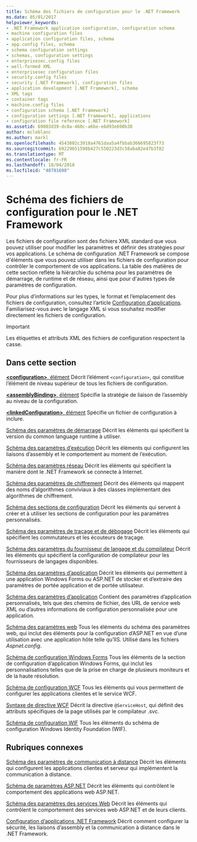 ```yaml
---
title: Schéma des fichiers de configuration pour le .NET Framework
ms.date: 05/01/2017
helpviewer_keywords:
- .NET Framework application configuration, configuration schema
- machine configuration files
- application configuration files, schema
- app.config files, schema
- schema configuration settings
- schemas, configuration settings
- enterprisesec.config files
- well-formed XML
- enterprisesec configuration files
- security.config files
- security [.NET Framework], configuration files
- application development [.NET Framework], schema
- XML tags
- container tags
- machine.config files
- configuration schema [.NET Framework]
- configuration settings [.NET Framework], applications
- configuration file reference [.NET Framework]
ms.assetid: 69003d39-dc8a-460c-a6be-e6d93e690b38
author: mcleblanc
ms.author: markl
ms.openlocfilehash: 4543802c3918a4761daa5a4fbbab366695823f73
ms.sourcegitcommit: 69229651598b427c550223d3c58aba82e47b3f82
ms.translationtype: MT
ms.contentlocale: fr-FR
ms.lasthandoff: 10/04/2018
ms.locfileid: "48781698"
---
```

# <a name="configuration-file-schema-for-the-net-framework"></a>Schéma des fichiers de configuration pour le .NET Framework

Les fichiers de configuration sont des fichiers XML standard que vous pouvez utiliser pour modifier les paramètres et définir des stratégies pour vos applications. Le schéma de configuration .NET Framework se compose d'éléments que vous pouvez utiliser dans les fichiers de configuration pour contrôler le comportement de vos applications. La table des matières de cette section reflète la hiérarchie du schéma pour les paramètres de démarrage, de runtime et de réseau, ainsi que pour d'autres types de paramètres de configuration.

Pour plus d’informations sur les types, le format et l’emplacement des fichiers de configuration, consultez l’article [Configuration d’applications](~/docs/framework/configure-apps/index.md). Familiarisez-vous avec le langage XML si vous souhaitez modifier directement les fichiers de configuration.

> [!IMPORTANT]
> Les étiquettes et attributs XML des fichiers de configuration respectent la casse.

## <a name="in-this-section"></a>Dans cette section

[**\<configuration>**, élément](~/docs/framework/configure-apps/file-schema/configuration-element.md) Décrit l’élément `<configuration>`, qui constitue l’élément de niveau supérieur de tous les fichiers de configuration.

[**\<assemblyBinding>**, élément](~/docs/framework/configure-apps/file-schema/assemblybinding-element-for-configuration.md) Spécifie la stratégie de liaison de l’assembly au niveau de la configuration.

[**\<linkedConfiguration>**, élément](~/docs/framework/configure-apps/file-schema/linkedconfiguration-element.md) Spécifie un fichier de configuration à inclure.

[Schéma des paramètres de démarrage](~/docs/framework/configure-apps/file-schema/startup/index.md) Décrit les éléments qui spécifient la version du common language runtime à utiliser.

[Schéma des paramètres d’exécution](~/docs/framework/configure-apps/file-schema/runtime/index.md) Décrit les éléments qui configurent les liaisons d’assembly et le comportement au moment de l’exécution.

[Schéma des paramètres réseau](~/docs/framework/configure-apps/file-schema/network/index.md) Décrit les éléments qui spécifient la manière dont le .NET Framework se connecte à Internet.

[Schéma des paramètres de chiffrement](~/docs/framework/configure-apps/file-schema/cryptography/index.md) Décrit des éléments qui mappent des noms d’algorithmes conviviaux à des classes implémentant des algorithmes de chiffrement.

[Schéma des sections de configuration](~/docs/framework/configure-apps/file-schema/configuration-sections-schema.md) Décrit les éléments qui servent à créer et à utiliser les sections de configuration pour les paramètres personnalisés.

[Schéma des paramètres de traçage et de débogage](~/docs/framework/configure-apps/file-schema/trace-debug/index.md) Décrit les éléments qui spécifient les commutateurs et les écouteurs de traçage.

[Schéma des paramètres du fournisseur de langage et du compilateur](~/docs/framework/configure-apps/file-schema/compiler/index.md) Décrit les éléments qui spécifient la configuration de compilateur pour les fournisseurs de langages disponibles.

[Schéma des paramètres d’application](~/docs/framework/configure-apps/file-schema/application-settings-schema.md) Décrit les éléments qui permettent à une application Windows Forms ou ASP.NET de stocker et d’extraire des paramètres de portée application et de portée utilisateur.

[Schéma des paramètres d’application](~/docs/framework/configure-apps/file-schema/appsettings/index.md) Contient des paramètres d’application personnalisés, tels que des chemins de fichier, des URL de service web XML ou d’autres informations de configuration personnalisée pour une application.

[Schéma des paramètres web](~/docs/framework/configure-apps/file-schema/web/index.md) Tous les éléments du schéma des paramètres web, qui inclut des éléments pour la configuration d’ASP.NET en vue d’une utilisation avec une application hôte telle qu’IIS. Utilisé dans les fichiers *Aspnet.config*.

[Schéma de configuration Windows Forms](winforms/index.md) Tous les éléments de la section de configuration d’application Windows Forms, qui inclut les personnalisations telles que de la prise en charge de plusieurs moniteurs et de la haute résolution.

[Schéma de configuration WCF](~/docs/framework/configure-apps/file-schema/wcf/index.md) Tous les éléments qui vous permettent de configurer les applications clientes et le service WCF.

[Syntaxe de directive WCF](~/docs/framework/configure-apps/file-schema/wcf-directive/index.md) Décrit la directive `@ServiceHost`, qui définit des attributs spécifiques de la page utilisés par le compilateur .svc.

[Schéma de configuration WIF](windows-identity-foundation/index.md) Tous les éléments du schéma de configuration Windows Identity Foundation (WIF).

## <a name="related-sections"></a>Rubriques connexes

[Schéma des paramètres de communication à distance](https://msdn.microsoft.com/library/dc2d1e62-9af7-4ca1-99fd-98b93bb4db9e) Décrit les éléments qui configurent les applications clientes et serveur qui implémentent la communication à distance.

[Schéma de paramètres ASP.NET](https://msdn.microsoft.com/library/b5ysx397\(v=vs.100\).aspx) Décrit les éléments qui contrôlent le comportement des applications web ASP.NET.

[Schéma des paramètres des services Web](https://msdn.microsoft.com/library/f84d6d55-1add-4eb7-ae46-33df5833ea2e) Décrit les éléments qui contrôlent le comportement des services web ASP.NET et de leurs clients.

[Configuration d’applications .NET Framework](https://msdn.microsoft.com/library/d789b592-fcb5-4e3d-8ac9-e0299adaaa42) Décrit comment configurer la sécurité, les liaisons d’assembly et la communication à distance dans le .NET Framework.
